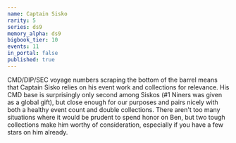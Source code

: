 ```yaml
---
name: Captain Sisko
rarity: 5
series: ds9
memory_alpha: ds9
bigbook_tier: 10
events: 11
in_portal: false
published: true
---
```


CMD/DIP/SEC voyage numbers scraping the bottom of the barrel means that Captain Sisko relies on his event work and collections for relevance. His CMD base is surprisingly only second among Siskos (#1 Niners was given as a global gift), but close enough for our purposes and pairs nicely with both a healthy event count and double collections. There aren't too many situations where it would be prudent to spend honor on Ben, but two tough collections make him worthy of consideration, especially if you have a few stars on him already.
